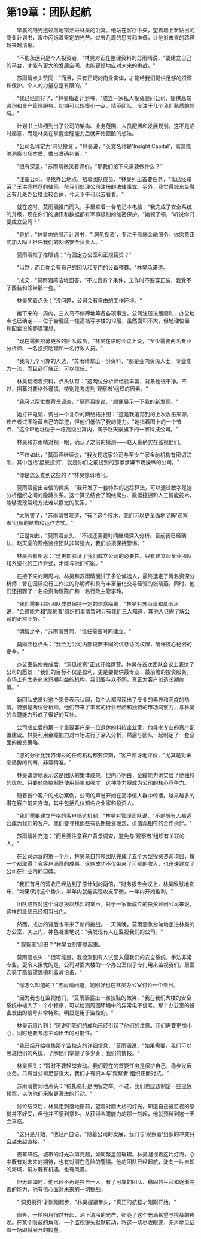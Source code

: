 # 第19章：团队起航

　　早晨的阳光透过落地窗洒进林昊的公寓。他站在客厅中央，望着墙上新贴出的商业计划书，眼中闪烁着坚定的光芒。过去几周的思考和准备，让他对未来的路径越来越清晰。

　　"不能永远只是个人投资者，"林昊对正在整理资料的苏雨晴说，"要建立自己的平台，才能有更大的发展空间，也能更好地应对未来的挑战。"

　　苏雨晴点头赞同："而且，只有正规的商业实体，才能给我们提供足够的资源和保护。个人的力量总是有限的。"

　　"我已经想好了，"林昊指着计划书，"成立一家私人投资顾问公司，提供高端咨询和资产管理服务。初期可以规模小一点，精英团队，专注于几个我们熟悉的领域。"

　　计划书上详细列出了公司的架构、业务范围、人员配置和发展规划。这不是临时起意，而是林昊在掌握金瞳能力后就开始酝酿的想法。

　　"公司名称定为'洞见投资'，"林昊说，"英文名称是'Insight Capital'，寓意能够洞察市场本质，做出准确判断。"

　　"很有深意，"苏雨晴微笑着评价，"那我们接下来需要做什么？"

　　"注册公司、寻找办公地点、招募团队成员，"林昊列出首要任务，"我已经联系了王洪亮推荐的律师，帮我们处理公司注册的法律事宜。另外，我觉得城东金融区有几处办公楼比较合适，今天下午可以去看看。"

　　就在这时，莫雨涵推门而入，手里拿着一台笔记本电脑："我完成了安全系统的升级，现在你们的通讯和数据都有军事级别的加密保护。"她顿了顿，"听说你们要成立公司？"

　　"是的，"林昊向她展示计划书，"'洞见投资'，专注于高端金融服务。你愿意正式加入吗？担任我们的网络安全负责人。"

　　莫雨涵推了推眼镜："有固定办公室和正规薪资？"

　　"当然，而且你会有自己的团队和专门的设备预算。"林昊承诺道。

　　"成交，"莫雨涵简洁地回答，"不过我有个条件，工作时不要穿正装，我受不了西装和领带那一套。"

　　林昊笑着点头："没问题，公司会有自由的工作环境。"

　　接下来的一周内，三人马不停蹄地筹备各项事宜。公司注册进展顺利，办公地点也已确定——位于金融区一幢高档写字楼的12层，虽然面积不大，但地理位置和配套设施都很理想。

　　"现在需要招募更多的团队成员，"林昊在临时会议上说，"至少需要两名专业分析师、一名投资助理和一名行政人员。"

　　"我有几个可靠的人选，"苏雨晴拿出一份资料，"都是业内资深人士，专业能力一流，而且品行端正，可以信任。"

　　林昊翻阅着资料，点头认可："这两位分析师经验丰富，背景也很干净。不过，招募时要格外谨慎，特别是考虑到'观察者'组织的因素。"

　　"我可以帮忙做背景调查，"莫雨涵提议，"顺便展示一下我的新发现。"

　　她打开电脑，调出一个复杂的网络拓扑图："这是我追踪到的上次攻击来源。攻击者试图隐藏自己的踪迹，但他们低估了我的能力。"她指着图上的一个节点，"这个IP地址位于一栋高级公寓内，属于赵天豪旗下的一家科技公司。"

　　林昊和苏雨晴对视一眼，确认了之前的猜测——赵天豪确实在监视他们。

　　"不仅如此，"莫雨涵继续说，"我发现这家公司与至少三家金融机构有密切联系，其中包括'星辰投资'，就是你们之前提到的那家涉嫌市场操纵的公司。"

　　"你是怎么查到这些的？"林昊惊讶地问。

　　莫雨涵露出自信的微笑："我开发了一套特殊的追踪算法，可以通过数字足迹分析组织之间的隐藏关系。这个算法结合了网络爬虫、数据挖掘和人工智能技术，能够发现常规方法难以察觉的联系。"

　　"太厉害了，"苏雨晴赞叹道，"有了这个技术，我们可以更全面地了解'观察者'组织的结构和运作方式。"

　　"正是如此，"莫雨涵点头，"不过还需要时间继续深入分析。目前我已经确认，赵天豪的网络监控团队非常强大，我们必须保持警惕。"

　　林昊若有所思："这更加验证了我们成立公司的必要性。只有建立起专业团队和系统化的工作方式，才能与他们抗衡。"

　　在接下来的两周内，林昊和苏雨晴面试了多位候选人，最终选定了两名资深分析师：曾在国际投行工作过的孙明辉和具有丰富量化交易经验的张晓燕。同时，他们还招聘了一名投资助理陈广和一名行政主管李玲。

　　"我们需要对新团队成员保持一定的信息隔离，"林昊对苏雨晴和莫雨涵说，"金瞳能力和'观察者'组织的事情暂时只有我们三人知道，其他人只需了解公司的正常业务。"

　　"明智之举，"苏雨晴赞同，"信任需要时间建立。"

　　莫雨涵也点头："我会为公司内部设置不同的信息访问权限，确保核心秘密的安全。"

　　办公室装修完成后，"洞见投资"正式开始运营。林昊在首次团队会议上表达了公司的愿景："我们的目标不仅是盈利，更是要提供最专业、最前瞻的投资服务。市场上有太多追求短期利益的机构，我们要与众不同，真正为客户创造长期价值。"

　　新团队成员对这个愿景表示认同，每个人都展现出了专业的素养和高度的热情。特别是两位分析师，他们带来了丰富的行业经验和独特的市场洞察力，与林昊的金瞳能力形成了很好的互补。

　　公司成立后的第一个重要客户是一位退休的科技企业家，他寻求专业的资产配置建议。林昊利用金瞳能力对市场进行了深入分析，然后与团队一起制定了一套全面的投资策略。

　　"您的分析比我咨询过的任何机构都要深刻，"客户惊讶地评价，"尤其是对未来趋势的判断，非常精准。"

　　林昊谦虚地表示这是团队的集体成果，但内心明白，金瞳能力确实给了他独特的优势。只要他能控制好使用频率和强度，这种能力将成为公司的核心竞争力。

　　随着首个客户的成功案例，公司的声誉开始在高净值人群中传播。越来越多的潜在客户前来咨询，其中包括几位知名企业家和投资人。

　　"我们需要建立严格的客户筛选机制，"林昊对管理团队说，"不是所有人都适合成为我们的客户。我们要寻找那些有长期投资理念、价值观相符的合作伙伴。"

　　苏雨晴补充道："而且要注意客户背景调查，避免与'观察者'组织有关联的人。"

　　在公司运营的第一个月，林昊亲自带领团队完成了五个大型投资咨询项目，每一个都取得了令客户满意的成果。这些成功不仅带来了可观的收入，也迅速建立了公司在行业内的口碑。

　　"我们首月的营收已经达到了原计划的两倍，"财务报告会议上，林昊欣慰地宣布，"如果保持这个势头，半年内就能实现收支平衡，一年内开始盈利。"

　　团队成员对这个消息报以热烈的掌声。对于一家新成立的投资顾问公司来说，这样的业绩已经相当出色。

　　然而，成功的背后也带来了新的挑战。一天傍晚，莫雨涵急匆匆地走进林昊的办公室，关上门，神色凝重地说："我发现有人在监视我们的公司。"

　　"'观察者'组织？"林昊立刻警觉起来。

　　莫雨涵点头："很可能是。我检测到有人试图入侵我们的安全系统，手法非常专业。更令人担忧的是，公司对面大楼的一个办公室似乎专门用来监视我们，里面安装了高倍望远镜和监听设备。"

　　"你怎么知道的？"苏雨晴问道，她刚好也在林昊办公室讨论一个项目。

　　"因为我也在监视他们，"莫雨涵露出一丝狡黠的微笑，"我在我们大楼的安全系统中植入了一个小程序，可以检测周围环境中的异常电子信号。那个办公室的设备发出的信号非常特殊，明显是用于监控的。"

　　林昊沉思片刻："这说明我们的成功已经引起了他们的注意。我们需要更加小心，同时也要考虑主动出击的可能性。"

　　"我已经开始收集那个监控点的详细信息，"莫雨涵说，"如果需要，我们可以黑进他们的系统，了解他们掌握了多少关于我们的情报。"

　　林昊摇头："暂时不要轻举妄动。我们现在的首要任务是保护自己，稳步发展业务。只有当公司足够强大，我们才有资本与'观察者'组织正面对抗。"

　　苏雨晴赞同地点头："稳扎稳打是明智之举。不过，我们也应该制定一些应急预案，以防他们采取更激进的行动。"

　　讨论结束后，林昊走到落地窗前，望着对面大楼的灯光。知道自己被监视的感觉并不好受，但他并不感到意外。从获得金瞳能力的那一刻起，他就预料到这一天会来临。

　　"这只是开始，"他轻声自语，"随着公司的发展，我们与'观察者'组织的冲突只会越来越直接。"

　　夜幕降临，城市的灯光次第亮起，如同繁星般璀璨。林昊凝视着这片灯海，心中既有对未来的期待，也有对潜在危险的警惕。他的团队已经起航，驶向一片未知的海域，前方既有机遇，也有风暴。

　　但无论如何，他已经不再是独自一人。有了可靠的团队、稳固的平台和逐渐完善的能力，他有信心面对未来的一切挑战。

　　"'洞见投资'才刚刚起步，"林昊握紧拳头，"真正的航程才刚刚开始。"

　　窗外，一轮明月悄然升起，洒下清冷的光芒，照亮了这个充满希望与挑战的夜晚。在某个隐蔽的角落，一个监视镜头默默转动，将这一切尽收眼底，无声地见证着一场即将展开的较量。 